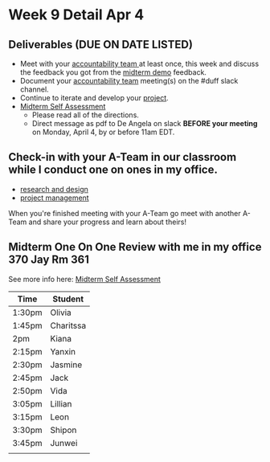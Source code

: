 # Week 9 Detail Apr 4

## Deliverables (DUE ON DATE LISTED)

* Meet with your [accountability team ](../assignments/accountability\_partner.md)at least once, this week and discuss the feedback you got from the [midterm demo](https://docs.google.com/spreadsheets/d/1U9xOT\_r\_jnaPtbKW-pZMSXHni-UoA5cN-KGZrbMJg1E/edit#gid=0) feedback.
* Document your [accountability team](../assignments/accountability\_partner.md) meeting(s) on the #duff slack channel.
* Continue to iterate and develop your [project](../assignments/project\_versions.md).
* [Midterm Self Assessment](../assignments/assessments/midterm\_self\_assessment.md)&#x20;
  * Please read all of the directions.&#x20;
  * Direct message as pdf to De Angela on slack **BEFORE your meeting** on Monday, April 4, by or before 11am EDT.

## Check-in with your A-Team in our classroom while I conduct one on ones in my office.&#x20;

* [research and design](../assignments/project\_plan.md)
* [project management](../assignments/website.md)

When you're finished meeting with your A-Team go meet with another A-Team and share your progress and learn about theirs!

## **Midterm One On One Review with me in my office 370 Jay Rm 361**

See more info here: [Midterm Self Assessment](../assignments/assessments/midterm\_self\_assessment.md)&#x20;

| Time   | Student   |
| ------ | --------- |
| 1:30pm | Olivia    |
| 1:45pm | Charitssa |
| 2pm    | Kiana     |
| 2:15pm | Yanxin    |
| 2:30pm | Jasmine   |
| 2:45pm | Jack      |
| 2:50pm | Vida      |
| 3:05pm | Lillian   |
| 3:15pm | Leon      |
| 3:30pm | Shipon    |
| 3:45pm | Junwei    |
|        |           |

##

##

